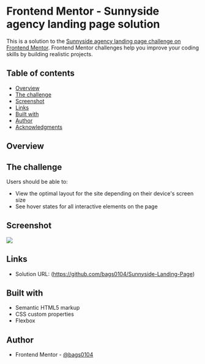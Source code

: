 # Frontend Mentor - Sunnyside agency landing page solution

This is a solution to the [Sunnyside agency landing page challenge on Frontend Mentor](https://www.frontendmentor.io/challenges/sunnyside-agency-landing-page-7yVs3B6ef). Frontend Mentor challenges help you improve your coding skills by building realistic projects.

## Table of contents

- [Overview](#overview)
- [The challenge](#the-challenge)
- [Screenshot](#screenshot)
- [Links](#links)
- [Built with](#built-with)
- [Author](#author)
- [Acknowledgments](#acknowledgments)

## Overview

## The challenge

Users should be able to:

- View the optimal layout for the site depending on their device's screen size
- See hover states for all interactive elements on the page

## Screenshot

![](./Screenshot.jpg)

## Links

- Solution URL: (https://github.com/bags0104/Sunnyside-Landing-Page)

## Built with

- Semantic HTML5 markup
- CSS custom properties
- Flexbox

## Author

- Frontend Mentor - [@bags0104](https://www.frontendmentor.io/profile/bags0104)

